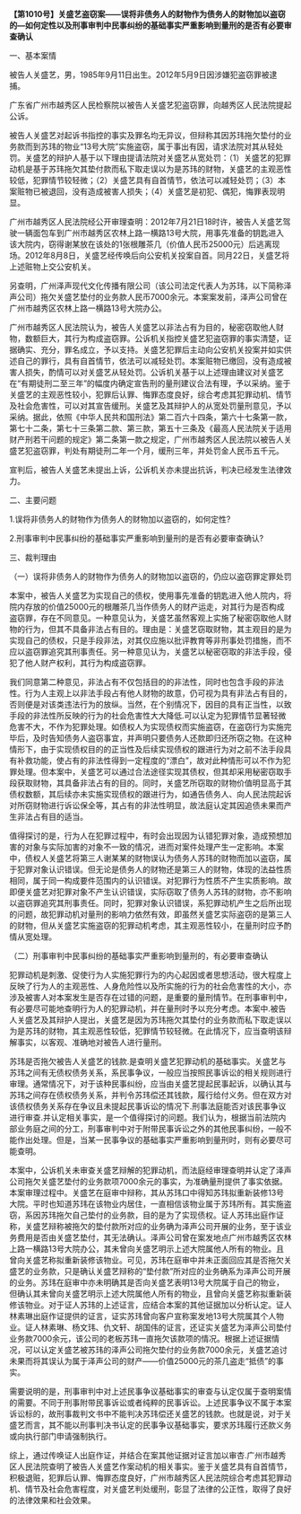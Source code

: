 **【第1010号】关盛艺盗窃案——误将非债务人的财物作为债务人的财物加以盗窃的—如何定性以及刑事审判中民事纠纷的基础事实严重影响到量刑的是否有必要审查确认**

一、基本案情

被告人关盛艺，男，1985年9月11日出生。2012年5月9日因涉嫌犯盗窃罪被逮捕。

广东省广州市越秀区人民检察院以被告人关盛艺犯盗窃罪，向越秀区人民法院提起公诉。

被告人关盛艺对起诉书指控的事实及罪名均无异议，但辩称其因苏玮拖欠垫付的业务款而到苏玮的物业“13号大院”实施盗窃，属于事出有因，请求法院对其从轻处罚。关盛艺的辩护人基于以下理由提请法院对关盛艺从宽处罚：（1）关盛艺的犯罪动机是基于苏玮拖欠其垫付款而私下取走误以为是苏玮的财物，关盛艺的主观恶性较低，犯罪情节较轻微；（2）关盛艺具有自首情节，依法可以减轻处罚；（3）本案赃物已被退回，没有造成被害人损失；（4）关盛艺是初犯、偶犯，悔罪表现明显。

广州市越秀区人民法院经公开审理查明：2012年7月21日18时许，被告人关盛艺驾驶一辆面包车到广州市越秀区农林上路一横路13号大院，用事先准备的钥匙进入该大院内，窃得谢某放在该处的1张根雕茶几（价值人民币25000元）后逃离现场。2012年8月8日，关盛艺经传唤后向公安机关投案自首。同月22日，关盛艺将上述赃物上交公安机关。

另查明，广州泽声现代文化传播有限公司（该公司法定代表人为苏玮，以下简称泽声公司）拖欠关盛艺垫付的业务款人民币7000余元。本案案发前，泽声公司曾在广州市越秀区农林上路一横路13号大院办公。

广州市越秀区人民法院认为，被告人关盛艺以非法占有为目的，秘密窃取他人财物，数额巨大，其行为构成盗窃罪。公诉机关指控关盛艺犯盗窃罪的事实清楚，证据确实、充分，罪名成立，予以支持。关盛艺犯罪后主动向公安机关投案并如实供述自己的罪行，具有自首情节，依法可以减轻处罚。本案赃物已缴回，没有造成被害人损失，酌情可以对关盛艺从轻处罚。公诉机关基于以上述理由建议对关盛艺在“有期徒刑二至三年”的幅度内确定宣告刑的量刑建议合法有理，予以采纳。鉴于关盛艺的主观恶性较小，犯罪后认罪、悔罪态度良好，综合考虑其犯罪动机、情节及社会危害性，可以对其宣告缓刑。关盛艺及其辩护人的从宽处罚量刑意见，予以采纳。据此，依照《中华人民共和国刑法》第二百六十四条，第六十七条第一款，第七十二条，第七十三条第二款、第三款，第五十三条及《最高人民法院关于适用财产刑若干问题的规定》第二条第一款之规定，广州市越秀区人民法院以被告人关盛艺犯盗窃罪，判处有期徒刑二年一个月，缓刑三年，并处罚金人民币五千元。

宣判后，被告人关盛艺未提出上诉，公诉机关亦未提出抗诉，判决已经发生法律效力。

二、主要问题

1.误将非债务人的财物作为债务人的财物加以盗窃的，如何定性?

2.刑事审判中民事纠纷的基础事实严重影响到量刑的是否有必要审查确认?

三、裁判理由

（一）误将非债务人的财物作为债务人的财物加以盗窃的，仍应以盗窃罪定罪处罚

本案中，被告人关盛艺为实现自己的债权，使用事先准备的钥匙进入他人院内，将院内存放的价值25000元的根雕茶几当作债务人的财产运走，对其行为是否构成盗窃罪，存在不同意见。一种意见认为，关盛艺虽然客观上实施了秘密窃取他人财物的行为，但其不具备非法占有目的。理由是：关盛艺窃取财物，其主观目的是为实现自己的债权，只是手段非法，对其仅应施以批评教育等非刑事处罚措施，而不应以盗窃罪追究其刑事责任。另一种意见认为，关盛艺以秘密窃取的非法手段，侵犯了他人财产权利，其行为构成盗窃罪。

我们同意第二种意见，非法占有不仅包括目的的非法性，同时也包含手段的非法性。行为人主观上以非法手段占有他人财物的故意，仍可视为具有非法占有目的，否则便是对该类违法行为的放纵。当然，在个别情况下，因目的具有正当性，以致手段的非法性所反映的行为的社会危害性大大降低.可以认定为犯罪情节显著轻微危害不大，不作为犯罪处理。如债权人为实现债权而实施盗窃，在盗窃行为实施完毕后，及时告知债务人盗窃事宜，并声明只要债务人还款即归还所窃之物。在这种情形下，由于实现债权目的的正当性及后续实现债权的跟进行为对之前不法手段具有补救功能，使占有的非法性得到一定程度的“漂白”，故对此种情形可以不作为犯罪处理。但本案中，关盛艺可以通过合法途径实现其债权，但其却采用秘密窃取手段获取财物，其具备非法占有的目的。同时，关盛艺所窃取的财物价值明显高于其债权数额，其后续亦未实施实现债权的跟进行为，如通告债务人、向人民法院起诉对所窃财物进行诉讼保全等，其占有的非法性明显，故法庭认定其因追债未果而产生非法占有目的适当。

值得探讨的是，行为人在犯罪过程中，有时会出现因为认错犯罪对象，造成预想加害的对象与实际加害的对象不一致的情况，进而对案件处理产生一定影响。本案中，债权人关盛艺将第三人谢某某的财物误认为债务人苏玮的财物而加以盗窃，属于犯罪对象认识错误。但无论是债务人的财物还是第三人的财物，体现的法益性质相同，属于同一构成要件范围内的认识错误。对犯罪行为性质不产生实质影响。故即便关盛艺对犯罪对象不产生认识错误，实际窃取了债务人苏玮的财物，亦不影响以盗窃罪追究其刑事责任。同时，犯罪对象认识错误，系犯罪动机产生之后所出现的问题，故犯罪动机对量刑的影响力依然有效，即虽然关盛艺实际盗窃的是第三人的财物，但从关盛艺实施盗窃的犯罪动机考虑，其主观恶性较小，在量刑时应予酌情从宽处理。

（二）刑事审判中民事纠纷的基础事实严重影响到量刑的，有必要审查确认

犯罪动机是刺激、促使行为人实施犯罪行为的内心起因或者思想活动，很大程度上反映了行为人的主观恶性、人身危险性以及所实施的行为的社会危害性的大小，亦涉及被害人对本案发生是否存在过错的问题，是重要的量刑情节。在刑事审判中，有必要尽可能地查明行为人的犯罪动机，并在量刑时予以充分考虑。本案中.被告人关盛艺及其辩护人提出，关盛艺是因为苏玮拖欠其垫付的业务款而私下取走误以为是苏玮的财物，其主观恶性较低，犯罪情节较轻微。在此情况下，应当查明该辩解事实，以客观、准确地对被告人进行量刑。

苏玮是否拖欠被告人关盛艺的钱款.是查明关盛艺犯罪动机的基础事实。关盛艺与苏玮之间有无债权债务关系，系民事争议，一般应当按照民事诉讼的相关规则进行审理。通常情况下，对于该种民事纠纷，应当由关盛艺提起民事起诉，以确认其与苏玮之间存在债权债务关系，并判令苏玮偿还其钱款，履行给付义务。但在双方对该债权债务关系存在争议且未提起民事诉讼的情况下.刑事法庭能否对该民事争议进行审查.并认定相关事实，是一个值得探讨的问题。我们认为，根据当前法院内部业务庭之间的分工，刑事审判中对于附带民事诉讼之外的其他民事纠纷，一般不能作出处理。但是，当某一民事争议的基础事实严重影响到量刑时，则有必要尽可能查明。

本案中，公诉机关未审查关盛艺辩解的犯罪动机，而法庭经审理查明并认定了泽声公司拖欠关盛艺垫付的业务款项7000余元的事实，为准确量刑提供了事实依据。本案审理过程中。关盛艺在庭审中辩称，其从苏玮口中得知苏玮拟重新装修13号大院。平时也知道苏玮在该物业内居住，一直相信该物业属于苏玮所有。其实施盗窃，系因苏玮拖欠自己垫付的业务款，目的是为了实现债权。证人苏玮出庭作证称，关盛艺辩称被拖欠的垫付款所对应的业务确为泽声公司开展的业务，至于该业务费用是否由关盛艺垫付，其无法确认。泽声公司曾在案发地点广州市越秀区农林上路一横路13号大院办公，其未曾向关盛艺明示上述大院属他人所有的物业。且曾向关盛艺称拟重新装修该物业。可见，苏玮在庭审中并未正面回应其是否拖欠关盛艺的业务款，只是确认关盛艺辩称的“垫付款”所对应的业务确系为泽声公司开展的业务。苏玮在庭审中亦未明确其是否向关盛艺表明13号大院属于自己的物业，但确认其未曾向关盛艺明示上述大院属他人所有的物业，且曾向关盛艺称拟重新装修该物业。对于证人苏玮的上述证言，应结合本案的其他证据加以分析认定。证人林素琳出庭作证提供的证言，证实苏玮曾向客户宣称案发地13号大院属其个人物业。证人林素琳、杨文玮、仇文轩、胡国伟的证言，还证实关盛艺为泽声公司垫付业务款7000余元，该公司的老板苏玮一直拖欠该款项的情况。根据上述证据情况，可以认定关盛艺被苏玮的泽声公司拖欠垫付的业务款7000余元，关盛艺追讨未果而将其误认为属于泽声公司的财产——价值25000元的茶几盗走“抵债”的事实。

需要说明的是，刑事审判中对上述民事争议基础事实的审查与认定仅属于查明案情的需要。不同于刑事附带民事诉讼或者纯粹的民事诉讼。上述民事争议不属于本案诉讼标的，故刑事裁判文书中不能判决苏玮偿还关盛艺的钱款。也就是说，对于关盛艺而言，其不能以刑事判决书认定的民事争议基础事实，要求苏玮履行还款义务或向执行部门申请强制执行。

综上，通过传唤证人出庭作证，并结合在案其他证据对证言加以审杏.广州市越秀区人民法院查明了被告人关盛艺作案动机的相关事实。鉴于关盛艺具有自首情节，积极退赃，犯罪后认罪、悔罪态度良好，广州市越秀区人民法院综合考虑其犯罪动机、情节及社会危害程度，对关盛艺判处缓刑，彰显了法律的公正性，取得了良好的法律效果和社会效果。